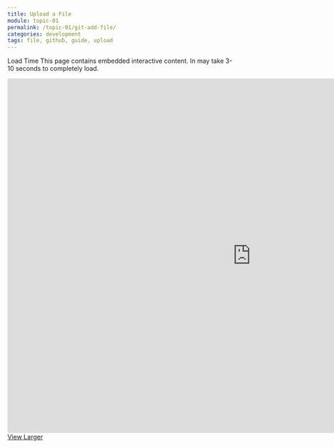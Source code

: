 ```yaml
---
title: Upload a File
module: topic-01
permalink: /topic-01/git-add-file/
categories: development
tags: file, github, guide, upload
---
```


<div class="divider-heading"></div>

<span class="label label-warning">Load Time</span> This page contains embedded interactive content. In may take 3-10 seconds to completely load.

<iframe src="https://h5p.org/h5p/embed/412575" width="1090" height="794" frameborder="0" allowfullscreen="allowfullscreen"></iframe>
<a href="https://h5p.org/node/412575" class="btn btn-default btn-xs" target="_blank">View Larger</a>
